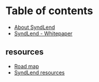 # Table of contents

* [About SyndLend](README.md)
* [SyndLend - Whitepaper](whitepaper.md)

## resources

* [Road map](resources/untitled.md)
* [SyndLend resources](resources/untitled-1.md)

